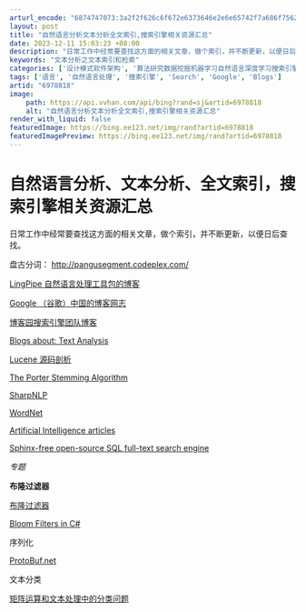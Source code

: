 ```yaml
---
arturl_encode: "6874747073:3a2f2f626c6f672e6373646e2e6e65742f7a686f75626c3636:382f61727469636c652f64657461696c732f36393738383138"
layout: post
title: "自然语言分析文本分析全文索引,搜索引擎相关资源汇总"
date: 2023-12-11 15:03:23 +08:00
description: "日常工作中经常要查找这方面的相关文章，做个索引，并不断更新，以便日后查找。  盘古分词：http:/"
keywords: "文本分析之文本索引和检索"
categories: ['设计模式软件架构', '算法研究数据挖掘机器学习自然语言深度学习搜索引擎', '中文分词分词人名识别命名实体识别词性标注', 'C']
tags: ['语言', '自然语言处理', '搜索引擎', 'Search', 'Google', 'Blogs']
artid: "6978818"
image:
    path: https://api.vvhan.com/api/bing?rand=sj&artid=6978818
    alt: "自然语言分析文本分析全文索引,搜索引擎相关资源汇总"
render_with_liquid: false
featuredImage: https://bing.ee123.net/img/rand?artid=6978818
featuredImagePreview: https://bing.ee123.net/img/rand?artid=6978818
---
```


# 自然语言分析、文本分析、全文索引，搜索引擎相关资源汇总

日常工作中经常要查找这方面的相关文章，做个索引，并不断更新，以便日后查找。

盘古分词：
<http://pangusegment.codeplex.com/>

[LingPipe 自然语言处理工具包的博客](http://lingpipe-blog.com/ "LingPipe 自然语言处理工具包的博客")

[Google （谷歌）中国的博客网志](http://www.googlechinablog.com/ "Google （谷歌）中国的博客网志")

[博客园搜索引擎团队博客](http://searchengine.cnblogs.com/ "博客园搜索引擎团队博客")

[Blogs about: Text Analysis](http://wordpress.com/tag/text-analysis/ "Blogs about: Text Analysis")

[Lucene 源码剖析](http://www.cnblogs.com/eaglet/archive/2009/02/16/1391553.html "Lucene 源码剖析")

[The Porter Stemming Algorithm](http://tartarus.org/~martin/PorterStemmer/ "The Porter Stemming Algorithm")

[SharpNLP](http://www.codeplex.com/sharpnlp "SharpNLP")

[WordNet](http://wordnet.princeton.edu/ "WordNet")

[Artificial Intelligence articles](http://ai-depot.com/articles/ "Artificial Intelligence articles")

[Sphinx-free open-source SQL full-text search engine](http://www.sphinxsearch.com/ "Sphinx-free open-source SQL full-text search engine")

*专题*

**布隆过滤器**

[布隆过滤器](http://www.googlechinablog.com/2007/07/bloom-filter.html "布隆过滤器")

[Bloom Filters in C#](http://www.devsource.com/c/a/Languages/Bloom-Filters-in-C/ "Bloom Filters in C#")

序列化

[ProtoBuf.net](http://code.google.com/p/protobuf-net/ "ProtoBuf.net")

文本分类

[矩阵运算和文本处理中的分类问题](http://jefftan.cn/blog/article.asp?id=50 " 矩阵运算和文本处理中的分类问题")